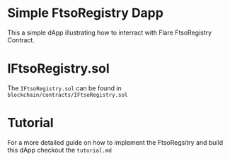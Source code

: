 # Simple FtsoRegistry Dapp
This a simple dApp illustrating how to interract with Flare FtsoRegistry Contract.

# IFtsoRegistry.sol
The `IFtsoRegistry.sol` can be found in `blockchain/contracts/IFtsoRegistry.sol`

# Tutorial
For a more detailed guide on how to implement the FtsoRegsitry and build this dApp checkout the `tutorial.md`

